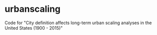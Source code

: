 # urbanscaling
Code for "City definition affects long-term urban scaling analyses in the United States (1900 - 2015)"
